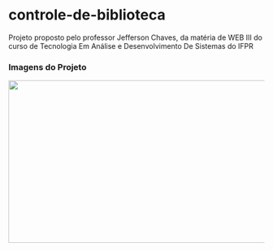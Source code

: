 # controle-de-biblioteca
Projeto proposto pelo professor Jefferson Chaves,  da matéria de WEB III do curso de Tecnologia Em  Análise e Desenvolvimento De Sistemas do IFPR

### Imagens do Projeto ###

<img src="https://user-images.githubusercontent.com/39447142/194459267-4e3fe94c-9134-4f01-94e9-e9fda831b019.png" width="570" height="320">
